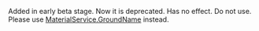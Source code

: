 Added in early beta stage. Now it is deprecated. Has no effect. Do not
use. Please use [MaterialService.GroundName](https://create.roblox.com/docs/reference/engine/classes/MaterialService#GroundName) instead.